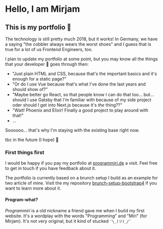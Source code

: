 # Hello, I am Mirjam

## This is my portfolio :information_desk_person:
The technology is still pretty much 2018, but it works! In Germany, we have a saying "the cobbler always wears the worst shoes" and I guess that is true for a lot of us Frontend Engineers, too. 

I plan to update my portfolio at some point, but you may know all the things that your developer 🧠 goes through then: 
- "Just plain HTML and CSS, because that's the important basics and it's enough for a static page?"
- "Or do I use Vue because that's what I've done the last years and should show of?"
- "Maybe better go React, so that people know I can do that too... but... should I use Gatsby that I'm familiar with because of my side project oder should I get into Next.js because it's _the_ thing??"
- "Wait! Phoenix and Elixir! Finally a good project to play around with that!"
- ...

Soooooo... that's why I'm staying with the existing base right now. 

tbc in the future (I hope) 😬


### First things first
I would be happy if you pay my portfolio at [programmiri.de](http://programmiri.rocks/) a visit. Feel free to get in touch if you have feedback about it.

The portfolio is currently based on a brunch setup I build as an example for two article of mine. Visit the my repository [brunch-setup-bootstrap4](https://github.com/programmiri/brunch-setup-bootstrap4) if you want to learn more about it.

#### Program-what?
*Programmiri* is a old nickname a friend gave me when I build my first website. It's a wordplay with the words "Programming" and "Miri" (for Mirjam). It's not very original, but it kind of stucked  `¯\_(ツ)_/¯`

